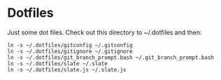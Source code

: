 Dotfiles
========
Just some dot files. Check out this directory to ~/.dotfiles and then:

```
ln -s ~/.dotfiles/gitconfig ~/.gitconfig
ln -s ~/.dotfiles/gitignore ~/.gitignore
ln -s ~/.dotfiles/git_branch_prompt.bash ~/.git_branch_prompt.bash
ln -s ~/.dotfiles/slate ~/.slate
ln -s ~/.dotfiles/slate.js ~/.slate.js
```
